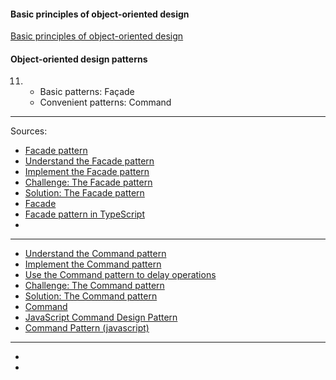 #### Basic principles of object-oriented design
[Basic principles of object-oriented design](https://university.epam.com/myLearning/path?rootId=13419331&moduleId=13419403)

#### Object-oriented design patterns
11.
    - Basic patterns: Façade
    - Convenient patterns: Сommand
___
Sources:
- [Facade pattern](https://www.linkedin.com/learning/typescript-design-patterns/facade-pattern?lipi=urn%3Ali%3Apage%3Ad_learning_embed%3Bkey5KU4dTC6xT5FuUxMFrQ%3D%3D&licu)
- [Understand the Facade pattern](https://www.linkedin.com/learning/complete-guide-to-java-design-patterns-creational-behavioral-and-structural/understand-the-facade-pattern?resume=false&u=2113185)
- [Implement the Facade pattern](https://www.linkedin.com/learning/complete-guide-to-java-design-patterns-creational-behavioral-and-structural/implement-the-facade-pattern?autoSkip=true&resume=false&u=2113185)
- [Challenge: The Facade pattern](https://www.linkedin.com/learning/complete-guide-to-java-design-patterns-creational-behavioral-and-structural/challenge-the-facade-pattern?autoSkip=true&resume=false&u=2113185)
- [Solution: The Facade pattern](https://www.linkedin.com/learning/complete-guide-to-java-design-patterns-creational-behavioral-and-structural/solution-the-facade-pattern?autoSkip=true&resume=false&u=2113185)
- [Facade](https://refactoring.guru/design-patterns/facade)
- [Facade pattern in TypeScript](https://dev.to/jmalvarez/facade-pattern-in-typescript-37n)
- []()
___
- [Understand the Command pattern](https://www.linkedin.com/learning/complete-guide-to-java-design-patterns-creational-behavioral-and-structural/understand-the-command-pattern?u=2113185)
- [Implement the Command pattern](https://www.linkedin.com/learning/complete-guide-to-java-design-patterns-creational-behavioral-and-structural/implement-the-command-pattern?resume=false&u=2113185)
- [Use the Command pattern to delay operations](https://www.linkedin.com/learning/complete-guide-to-java-design-patterns-creational-behavioral-and-structural/use-the-command-pattern-to-delay-operations?autoSkip=true&resume=false&u=2113185)
- [Challenge: The Command pattern](https://www.linkedin.com/learning/complete-guide-to-java-design-patterns-creational-behavioral-and-structural/challenge-the-command-pattern?autoSkip=true&resume=false&u=2113185)
- [Solution: The Command pattern](https://www.linkedin.com/learning/complete-guide-to-java-design-patterns-creational-behavioral-and-structural/solution-the-command-pattern?autoSkip=true&resume=false&u=2113185)
- [Command](https://refactoring.guru/design-patterns/command)
- [JavaScript Command Design Pattern](https://www.dofactory.com/javascript/design-patterns/command)
- [Command Pattern (javascript)](https://www.patterns.dev/vanilla/command-pattern)
___
- []()
- []()
